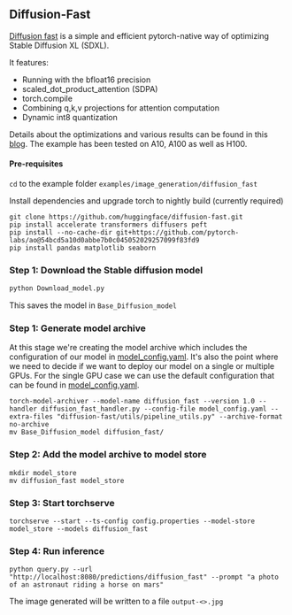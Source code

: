 
## Diffusion-Fast

[Diffusion fast](https://github.com/huggingface/diffusion-fast) is a simple and efficient pytorch-native way of optimizing Stable Diffusion XL (SDXL).

It features:
* Running with the bfloat16 precision
* scaled_dot_product_attention (SDPA)
* torch.compile
* Combining q,k,v projections for attention computation
* Dynamic int8 quantization

Details about the optimizations and various results can be found in this  [blog](https://pytorch.org/blog/accelerating-generative-ai-3/).
The example has been tested on A10, A100 as well as H100.


#### Pre-requisites

`cd` to the example folder `examples/image_generation/diffusion_fast`

Install dependencies and upgrade torch to nightly build (currently required)
```
git clone https://github.com/huggingface/diffusion-fast.git
pip install accelerate transformers diffusers peft
pip install --no-cache-dir git+https://github.com/pytorch-labs/ao@54bcd5a10d0abbe7b0c045052029257099f83fd9
pip install pandas matplotlib seaborn
```
### Step 1: Download the Stable diffusion model

```bash
python Download_model.py
```
This saves the model in `Base_Diffusion_model`

### Step 1: Generate model archive
At this stage we're creating the model archive which includes the configuration of our model in [model_config.yaml](./model_config.yaml).
It's also the point where we need to decide if we want to deploy our model on a single or multiple GPUs.
For the single GPU case we can use the default configuration that can be found in [model_config.yaml](./model_config.yaml).

```
torch-model-archiver --model-name diffusion_fast --version 1.0 --handler diffusion_fast_handler.py --config-file model_config.yaml --extra-files "diffusion-fast/utils/pipeline_utils.py" --archive-format no-archive
mv Base_Diffusion_model diffusion_fast/
```

### Step 2: Add the model archive to model store

```
mkdir model_store
mv diffusion_fast model_store
```

### Step 3: Start torchserve

```
torchserve --start --ts-config config.properties --model-store model_store --models diffusion_fast
```

### Step 4: Run inference

```
python query.py --url "http://localhost:8080/predictions/diffusion_fast" --prompt "a photo of an astronaut riding a horse on mars"
```
The image generated will be written to a file `output-<>.jpg`
